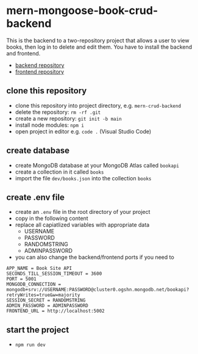 # mern-mongoose-book-crud-backend

This is the backend to a two-repository project that allows a user to view books, then log in to delete and edit them. You have to install the backend and frontend. 

- [backend repository](https://github.com/edwardtanguay/mern-mongoose-book-crud-backend)
- [frontend repository](https://github.com/edwardtanguay/mern-mongoose-book-crud-frontend)

## clone this repository

- clone this repository into project directory, e.g. `mern-crud-backend`
- delete the repository: `rm -rf .git`
- create a new repository: `git init -b main`
- install node modules: `npm i`
- open project in editor e.g. `code .` (Visual Studio Code)

## create database

- create MongoDB database at your MongoDB Atlas called `bookapi`
- create a collection in it called `books`
- import the file `dev/books.json` into the collection `books`

## create .env file

- create an `.env` file in the root directory of your project
- copy in the following content
- replace all capiatlized variables with appropriate data 
  - USERNAME
  - PASSWORD
  - RANDOMSTRING
  - ADMINPASSWORD
- you can also change the backend/frontend ports if you need to

``` text
APP_NAME = Book Site API
SECONDS_TILL_SESSION_TIMEOUT = 3600 
PORT = 5001
MONGODB_CONNECTION = mongodb+srv://USERNAME:PASSWORD@cluster0.ogshn.mongodb.net/bookapi?retryWrites=true&w=majority
SESSION_SECRET = RANDOMSTRING
ADMIN_PASSWORD = ADMINPASSWORD
FRONTEND_URL = http://localhost:5002
```

## start the project

- `npm run dev`
